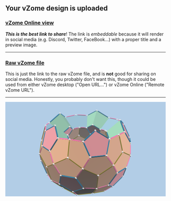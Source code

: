 ## Your vZome design is uploaded

### [vZome Online view][embed]

***This is the best link to share***!  The link is *embeddable* because it will render in social media (e.g. Discord, Twitter, FaceBook...) with a proper title and a preview image.

---

### [Raw vZome file][raw]

This is just the link to the raw vZome file, and is **not** good for
sharing on social media.
Honestly, you probably don't want this, though it could be used from either
vZome desktop ("Open URL...") or vZome Online ("Remote vZome URL").

---

![Image](<rose-olive-bombshell-solid.png>)


[embed]: <https://vzome.com/app/embed.py?url=https://raw.githubusercontent.com/vorth/vzome-sharing/main/2021/09/11/10-08-29-rose-olive-bombshell-solid/rose-olive-bombshell-solid.vZome>
[raw]: <https://raw.githubusercontent.com/vorth/vzome-sharing/main/2021/09/11/10-08-29-rose-olive-bombshell-solid/rose-olive-bombshell-solid.vZome>
